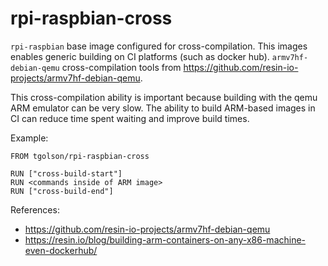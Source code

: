 # rpi-raspbian-cross

`rpi-raspbian` base image configured for cross-compilation. This images enables generic building on CI platforms (such as docker hub). `armv7hf-debian-qemu` cross-compilation tools from https://github.com/resin-io-projects/armv7hf-debian-qemu.

This cross-compilation ability is important because building with the qemu ARM emulator can be very slow. The ability to build ARM-based images in CI can reduce time spent waiting and improve build times.

Example:

```
FROM tgolson/rpi-raspbian-cross

RUN ["cross-build-start"]
RUN <commands inside of ARM image>
RUN ["cross-build-end"]
```

References:
  * https://github.com/resin-io-projects/armv7hf-debian-qemu
  * https://resin.io/blog/building-arm-containers-on-any-x86-machine-even-dockerhub/

